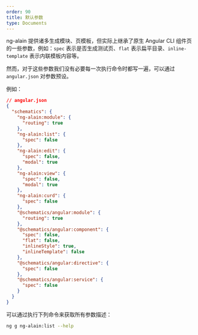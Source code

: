 ```yaml
---
order: 90
title: 默认参数
type: Documents
---
```


ng-alain 提供诸多生成模块、页模板，但实际上继承了原生 Angular CLI 组件页的一些参数，例如：`spec` 表示是否生成测试页、`flat` 表示扁平目录、`inline-template` 表示内联模板内容等。

然而，对于这些参数我们没有必要每一次执行命令时都写一遍，可以通过 `angular.json` 对参数预设。

例如：

```json
// angular.json
{
  "schematics": {
    "ng-alain:module": {
      "routing": true
    },
    "ng-alain:list": {
      "spec": false
    },
    "ng-alain:edit": {
      "spec": false,
      "modal": true
    },
    "ng-alain:view": {
      "spec": false,
      "modal": true
    },
    "ng-alain:curd": {
      "spec": false
    },
    "@schematics/angular:module": {
      "routing": true
    },
    "@schematics/angular:component": {
      "spec": false,
      "flat": false,
      "inlineStyle": true,
      "inlineTemplate": false
    },
    "@schematics/angular:directive": {
      "spec": false
    },
    "@schematics/angular:service": {
      "spec": false
    }
  }
}
```

可以通过执行下列命令来获取所有参数描述：

```bash
ng g ng-alain:list --help
```
